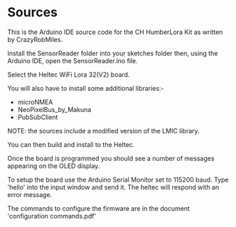 # Sources

This is the Arduino IDE source code for the CH HumberLora Kit as written by CrazyRobMiles.

Install the SensorReader folder into your sketches folder then, using the Arduino IDE, open the SensorReader.ino file.

Select the Heltec WiFi Lora 32(V2) board.

You will also have to install some additional libraries:-
- microNMEA
- NeoPixelBus_by_Makuna
- PubSubClient

NOTE: the sources include a modified version of the LMIC library.

You can then build and install to the Heltec.

Once the board is programmed you should see a number of messages appearing on the OLED display.

To setup the board use the Arduino Serial Monitor set to 115200 baud. Type 'hello' into the input window and send it. The heltec will respond with an error message.

The commands to configure the firmware are in the document 'configuration commands.pdf'
